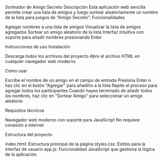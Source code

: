 Sorteador de Amigo Secreto
Descripción
Esta aplicación web sencilla permite crear una lista de amigos y luego sortear aleatoriamente un nombre de la lista para juegos de "Amigo Secreto".
Funcionalidades

Agregar nombres a una lista de amigos
Visualizar la lista de amigos agregados
Sortear un amigo aleatorio de la lista
Interfaz intuitiva con soporte para añadir nombres presionando Enter

Instrucciones de uso
Instalación

Descarga todos los archivos del proyecto
Abre el archivo HTML en cualquier navegador web moderno

Cómo usar

Escribe el nombre de un amigo en el campo de entrada
Presiona Enter o haz clic en el botón "Agregar" para añadirlo a la lista
Repite el proceso para agregar todos los participantes
Cuando hayas terminado de añadir todos los nombres, haz clic en "Sortear Amigo" para seleccionar un amigo aleatorio

Requisitos técnicos

Navegador web moderno con soporte para JavaScript
No requiere conexión a internet

Estructura del proyecto

index.html: Estructura principal de la página
styles.css: Estilos para la interfaz de usuario
app.js: Funcionalidad JavaScript que gestiona la lógica de la aplicación
